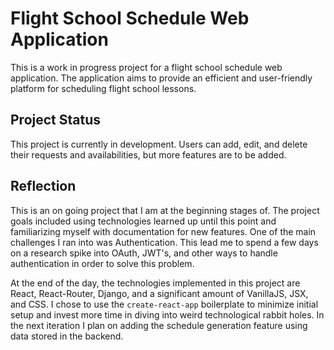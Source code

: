 # Flight School Schedule Web Application

This is a work in progress project for a flight school schedule web application. The application aims to provide an efficient and user-friendly platform for scheduling flight school lessons.

## Project Status

This project is currently in development. Users can add, edit, and delete their requests and availabilities, but more features are to be added.


## Reflection

This is an on going project that I am at the beginning stages of. The project goals included using technologies learned up until this point and familiarizing myself with documentation for new features. One of the main challenges I ran into was Authentication. This lead me to spend a few days on a research spike into OAuth, JWT's, and other ways to handle authentication in order to solve this problem.

At the end of the day, the technologies implemented in this project are React, React-Router, Django, and a significant amount of VanillaJS, JSX, and CSS. I chose to use the `create-react-app` boilerplate to minimize initial setup and invest more time in diving into weird technological rabbit holes. In the next iteration I plan on adding the schedule generation feature using data stored in the backend.
